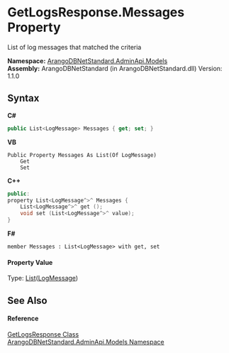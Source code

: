 # GetLogsResponse.Messages Property 
 

List of log messages that matched the criteria

**Namespace:**&nbsp;<a href="09a5369e-c1cb-35e0-2a36-7817d39ab37d">ArangoDBNetStandard.AdminApi.Models</a><br />**Assembly:**&nbsp;ArangoDBNetStandard (in ArangoDBNetStandard.dll) Version: 1.1.0

## Syntax

**C#**<br />
``` C#
public List<LogMessage> Messages { get; set; }
```

**VB**<br />
``` VB
Public Property Messages As List(Of LogMessage)
	Get
	Set
```

**C++**<br />
``` C++
public:
property List<LogMessage^>^ Messages {
	List<LogMessage^>^ get ();
	void set (List<LogMessage^>^ value);
}
```

**F#**<br />
``` F#
member Messages : List<LogMessage> with get, set

```


#### Property Value
Type: <a href="https://docs.microsoft.com/dotnet/api/system.collections.generic.list-1" target="_blank" rel="noopener noreferrer">List</a>(<a href="cc1da332-5cf6-bd78-06b6-797d70648ddd">LogMessage</a>)

## See Also


#### Reference
<a href="d2570de9-9199-9832-933e-0d68e7d5f893">GetLogsResponse Class</a><br /><a href="09a5369e-c1cb-35e0-2a36-7817d39ab37d">ArangoDBNetStandard.AdminApi.Models Namespace</a><br />